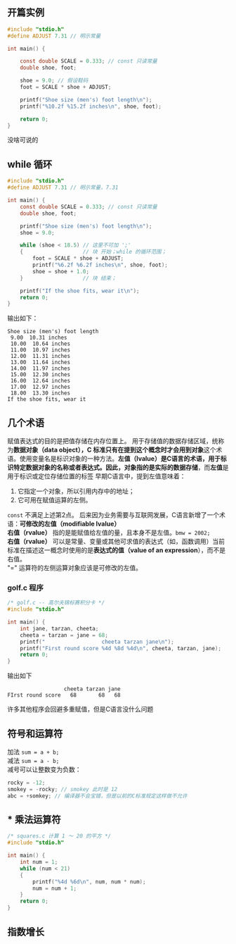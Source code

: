 ## 开篇实例
```c
#include "stdio.h"
#define ADJUST 7.31 // 明示常量

int main() {

    const double SCALE = 0.333; // const 只读常量
    double shoe, foot;

    shoe = 9.0; // 假设鞋码
    foot = SCALE * shoe + ADJUST;

    printf("Shoe size (men's) foot length\n");
    printf("%10.2f %15.2f inches\n", shoe, foot);

    return 0;
}
```
没啥可说的  
## while 循环
```c
#include "stdio.h"
#define ADJUST 7.31 // 明示常量，7.31

int main() {
    const double SCALE = 0.333; // const 只读常量
    double shoe, foot;

    printf("Shoe size (men's) foot length\n");
    shoe = 9.0;

    while (shoe < 18.5) // 这里不可加 ';' 
    {                   // 块 开始；while 的循环范围；
        foot = SCALE * shoe + ADJUST;
        printf("%6.2f %6.2f inches\n", shoe, foot);
        shoe = shoe + 1.0;
    }                   // 块 结束；

    printf("If the shoe fits, wear it\n");
    return 0;
}  
```
输出如下：

``` 
Shoe size (men's) foot length
 9.00  10.31 inches
 10.00  10.64 inches
 11.00  10.97 inches
 12.00  11.31 inches
 13.00  11.64 inches
 14.00  11.97 inches
 15.00  12.30 inches
 16.00  12.64 inches
 17.00  12.97 inches
 18.00  13.30 inches
If the shoe fits, wear it
```
  
## 几个术语
赋值表达式的目的是把值存储在内存位置上。
用于存储值的数据存储区域，统称为**数据对象（data object），C **标准只有在提到这个概念时才会用到**对象**这个术语。使用变量名是标识对象的一种方法。**左值（lvalue）**是C语言的术语，用于标识特定数据对象的名称或者表达式。因此，**对象**指的是**实际的数据存储**，而**左值**是用于标识或定位存储位置的标签
早期C语言中，提到左值意味着：

1. 它指定一个对象，所以引用内存中的地址；
2. 它可用在赋值运算的左侧。

`const` 不满足上述第2点。
后来因为业务需要与互联网发展，C语言新增了一个术语：**可修改的左值（modifiable lvalue）**  
**右值（rvalue）** 指的是能赋值给左值的量，且本身不是左值。`bmw = 2002;`  
**右值（rvalue）** 可以是常量、变量或其他可求值的表达式（如，函数调用）当前标准在描述这一概念时使用的是**表达式的值（value of an expression**），而不是右值。  
"=" 运算符的左侧运算对象应该是可修改的左值。  
  
### golf.c 程序
```c
/* golf.c -- 高尔夫锦标赛积分卡 */
#include "stdio.h"

int main() {
    int jane, tarzan, cheeta;
    cheeta = tarzan = jane = 68;
    printf("                  cheeta tarzan jane\n");
    printf("First round score %4d %8d %4d\n", cheeta, tarzan, jane);
    return 0;
}
```   
输出如下
```
                  cheeta tarzan jane
FIrst round score   68       68   68
```
许多其他程序会回避多重赋值，但是C语言没什么问题  

## 符号和运算符

加法 `sum = a + b;`  
减法 `sum = a - b;`  
减号可以让整数变为负数：  
```c
rocky = -12;
smokey = -rocky; // smokey 此时是 12
abc = +somkey; // 编译器不会宝错，但是以前的C标准规定这样做不允许
```  

## * 乘法运算符
```c
/* squares.c 计算 1 ～ 20 的平方 */
#include "stdio.h"

int main() {
    int num = 1;
    while (num < 21)
    {
        printf("%4d %6d\n", num, num * num);
        num = num + 1;
    }
    return 0;
}
```  
  
## 指数增长

